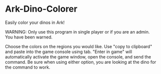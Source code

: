 # Ark-Dino-Colorer
Easily color your dinos in Ark!

WARNING: Only use this program in single player or if you are an admin. You have been warned.


Choose the colors on the regions you would like. Use "copy to clipboard" and paste into the game console using tab. "Enter in game" will automatically activate the game window, open the console, and send the command. Be sure when using either option, you are looking at the dino for the command to work. 
